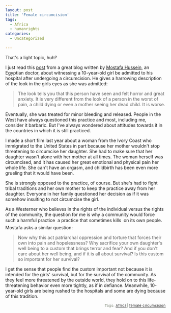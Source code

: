```yaml
---
layout: post
title: 'Female circumcision'
tags:
  - Africa
  - humanrights
categories:
  - Uncategorized

---
```


That's a light topic, huh? 

I just read this <a href="http://mostafa.foolab.org/node/114/trackback">post</a> from a great blog written by <a href="http://mostafa.foolab.org/">Mostafa Hussein</a>, an Egyptian doctor, about witnessing a 10-year-old girl be admitted to his hospital after undergoing a circumcision.   He gives a harrowing description of the look in the girls eyes as she was admitted:

<blockquote>The look tells you that this person have seen and felt horror and great anxiety. It is very different from the look of a person in the worst of pain, a child dying or even a mother seeing her dead child. It is worse.  </blockquote>

Eventually, she was treated for minor bleeding and released.  People in the West have always questioned this practice and most, including me, consider it barbaric.  But I've always wondered about attitudes towards it in the countries in which it is still practiced. 

I made a short film last year about a woman from the Ivory Coast who immigrated to the United States in part because her mother wouldn't stop threatening to circumcise her daughter.  She had to make sure that her daughter wasn't alone with her mother at all times.  The woman herself was circumcised, and it has caused her great emotional and physical pain her whole life.  She can't have an orgasm, and childbirth has been even more grueling that it would have been.  

She is strongly opposed to the practice, of course.  But she's had to fight tribal traditions and her own mother to keep the practice away from her daughter.  Everyone in her family questioned her decision as if it was somehow insulting to not circumcise the girl.  

As a Westerner who believes in the rights of the individual versus the rights of the community, the question for me is why a community would force such a harmful practice &#151; a practice that sometimes kills &#151; on its own people.  Mostafa asks a similar question:

<blockquote>
Now why this act patriarchal oppression and torture that forces their own into pain and hopelessness? Why sacrifice your own daughter's well being to a custom that brings terror and fear? And if you don't care about her well being, and if it is all about survival? Is this custom so important for her survival?</blockquote>

I get the sense that people find the custom important not because it is intended for the girls' survival, but for the survival of the community.  As they feel more threatened by the outside world, they hold on to this life-threatening behavior even more tightly, as if in defiance.  Meanwhile, 10-year-old girls are being rushed to the hospitals and some are dying because of this tradition. 

<!-- technorati tags start --><p style="text-align:right;font-size:11px;letter-spacing:.05em;color:#808979;">Tags: <a href="http://technorati.com/tag/Africa" rel="tag">Africa</a><strong>|</strong> <a href="http://technorati.com/tag/female circumcision" rel="tag">female circumcision</a></p><!-- technorati tags end -->
